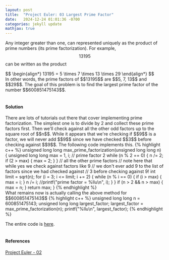 ```yaml
---
layout: post
title:  "Project Euler: 03 Largest Prime Factor"
date:   2024-12-24 01:01:36 -0700
categories: jekyll update
mathjax: true
---
```

Any integer greater than one, can represented uniquely as the product of prime numbers (its prime factorization). For example, $$13195$$ can be written as the product
<div>
	$$
	\begin{align*}
	13195 = 5 \times 7 \times 13 \times 29
	\end{align*}
	$$
</div>
In other words, the prime factors of $$13195$$ are $$5, 7, 13$$ and $$29$$. The goal of this problem is to find the largest prime factor of the number $$600851475143$$.
<br>
<br>
<!------------------------------------------------------------------------------------>
<h4><b>Solution</b></h4>
There are lots of tutorials out there that cover implementing prime factorization. The simplest one is to divide by 2 and collect these prime factors first. Then we'll check against all the other odd factors up to the square root of $$n$$. While it appears that we're checking if $$9$$ is a factor, we will never add $$9$$ since we have checked $$3$$ before checking against $$9$$. The following code implements this.
{% highlight c++ %}
unsigned long long max_prime_factorization(unsigned long long n) {
    unsigned long long max = 1, i;
    // prime factor 2
    while (n % 2 == 0) {
        n /= 2;
        if (2 > max) {
            max = 2;
        }
    }
    // all the other prime factors
    // note here that while yes we check against factors like 9
    // we don't ever add 9 to the list of factors since we had checked against
    // 3 before checking against 9!
    int limit = sqrt(n);
    for (i = 3; i <= limit; i += 2) {
        while (n % i == 0) {
            if (i > max) {
                max = i;
            }
            n /= i;
            //printf("prime factor = %llu\n", i);
        }
    }
    if (n > 2 && n > max) {
        max = n;
    }
    return max;
}
{% endhighlight %}
<br>
What remains now is actually calling the above method for $$600851475143$$
{% highlight c++ %}
unsigned long long n = 600851475143;
unsigned long long largest_factor;
largest_factor = max_prime_factorization(n);
printf("%llu\n", largest_factor);
{% endhighlight %}


<!------------------------------------------------------------------------------------>
The entire code is <a href="https://github.com/strncat/project-euler/blob/main/0002-even-fibonacci-numbers.cpp">here</a>.
<br>
<br>
<!------------------------------------------------------------------------------------>
<h4><b>References</b></h4>
<a href="https://projecteuler.net/problem=2">Project Euler - 02</a>
<br>
<br>


